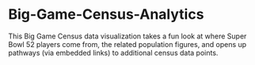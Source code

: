 # Big-Game-Census-Analytics
This Big Game Census data visualization takes a fun look at where Super Bowl 52
players come from, the related population figures, and opens up pathways (via
embedded links) to additional census data points.
